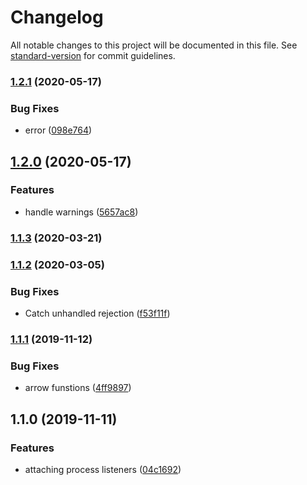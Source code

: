 # Changelog

All notable changes to this project will be documented in this file. See [standard-version](https://github.com/conventional-changelog/standard-version) for commit guidelines.

### [1.2.1](https://github.com/gospime/process-alerts/compare/v1.2.0...v1.2.1) (2020-05-17)


### Bug Fixes

* error ([098e764](https://github.com/gospime/process-alerts/commit/098e7647bd6500fdb17460e5bf01ed4a21cc3ef2))

## [1.2.0](https://github.com/gospime/process-alerts/compare/v1.1.3...v1.2.0) (2020-05-17)


### Features

* handle warnings ([5657ac8](https://github.com/gospime/process-alerts/commit/5657ac800cbb7c0f30f2ebd8acd163f278739b5c))

### [1.1.3](https://github.com/gospime/process-alerts/compare/v1.1.2...v1.1.3) (2020-03-21)

### [1.1.2](https://github.com/gospime/process-alerts/compare/v1.1.1...v1.1.2) (2020-03-05)


### Bug Fixes

* Catch unhandled rejection ([f53f11f](https://github.com/gospime/process-alerts/commit/f53f11f3990878bcd865310dfdd2b9475a40835d))

### [1.1.1](https://github.com/gospime/process-alerts/compare/v1.1.0...v1.1.1) (2019-11-12)


### Bug Fixes

* arrow funstions ([4ff9897](https://github.com/gospime/process-alerts/commit/4ff98972d0b425472daac94438e61db62d8c1cfd))

## 1.1.0 (2019-11-11)


### Features

* attaching process listeners ([04c1692](https://github.com/gospime/process-alerts/commit/04c169281e3b720037e26d37790ea4c0af78195b))
